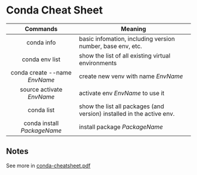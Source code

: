 # Conda Cheat Sheet

| Commands | Meaning |
|:--------:| ------- |
| conda info | basic infomation, including version number, base env, etc. |
| conda env list | show the list of all existing virtual environments |
| conda create --name *EnvName* | create new venv with name *EnvName* |
| source activate *EnvName* | activate env *EnvName* to use it |
| conda list | show the list all packages (and version) installed in the active env. |
| conda install *PackageName* | install package *PackageName* |

## Notes
See more in [conda-cheatsheet.pdf](https://conda.io/docs/_downloads/conda-cheatsheet.pdf)
